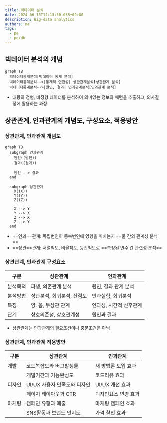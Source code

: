 ```yaml
---
title: 빅데이터 분석
date: 2024-06-15T12:13:30.035+09:00
description: Big-data analytics
authors: me
tags:
  - pe
  - pe/db
---
```


## 빅데이터 분석의 개념

```mermaid
graph TB
  빅데이터통계분석[빅데이터 통계 분석]
  빅데이터통계분석-->|통계적 연관성| 상관관계분석[상관관계 분석]
  빅데이터통계분석-->|원인, 결과| 인과관계분석[인과관계 분석]
```

- 대량의 정형, 비정형 데이터를 분석하여 의미있는 정보와 패턴을 추출하고, 의사결정에 활용하는 과정

## 상관관계, 인과관계의 개념도, 구성요소, 적용방안

### 상관관계, 인과관계 개념도

```mermaid
graph TB
  subgraph 인과관계
    원인((원인))
    결과((결과))

    원인 --> 결과
  end

  subgraph 상관관계
    X((X))
    Y((Y))
    Z((Z))

    X --> Y
    Y --> X
    Z --> X
    Z --> Y
  end
```

- ==인과==관계: 독립변인이 종속변인에 영향을 미치는지 ==둘 간의 관계성 분석==
- ==상관==관계: 서열척도, 비율척도, 등간척도로 ==측정된 변수 간 관련성 분석==

### 상관관계, 인과관계 구성요소

| 구분 | 상관관계 | 인과관계 |
| --- | --- | --- |
| 분석목적 | 파생, 의존관계 분석 | 원인, 결과 관계 분석 |
| 분석방법 | 상관분석, 회귀분석, 산점도 | 인과실험, 회귀분석 |
| 특징 | 양, 음, 무상관 관계 | 인과성, 시간적 선후관계 |
| 관계 | 상호의존성, 상호관계성 | 원인과 결과 |

- 상관관계는 인과관계의 필요조건이나 충분조건은 아님

### 상관관계, 인과관계 적용방안

| 구분 | 상관관계 | 인과관계 |
| --- | --- | --- |
| 개발   | 코드복잡도와 버그발생률 | 새 방법론 도입 효과 |
| | 개발기간과 기능완성도 | 코드리뷰 효과 |
| 디자인 | UI/UX 사용자 만족도와 디자인 | UI/UX 개선 효과  |
| | 페이지 레이아웃과 CTR | 디자인요소 변경 효과 |
| 마케팅 | 캠페인 유형과 매출 | 마케팅 캠페인 효과 |
| | SNS활동과 브랜드 인지도 | 가격 할인 효과 |
